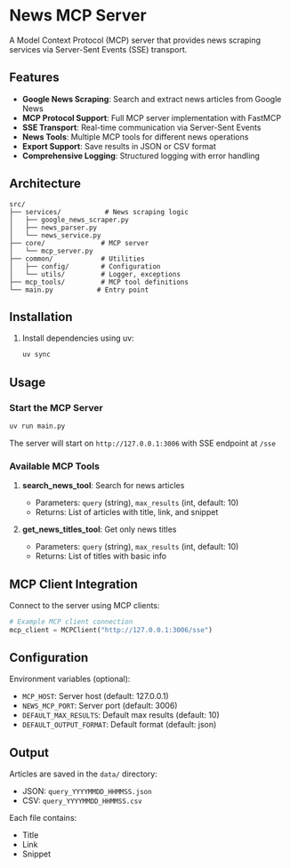 # News MCP Server

A Model Context Protocol (MCP) server that provides news scraping services via Server-Sent Events (SSE) transport.

## Features

- **Google News Scraping**: Search and extract news articles from Google News
- **MCP Protocol Support**: Full MCP server implementation with FastMCP
- **SSE Transport**: Real-time communication via Server-Sent Events
- **News Tools**: Multiple MCP tools for different news operations
- **Export Support**: Save results in JSON or CSV format
- **Comprehensive Logging**: Structured logging with error handling

## Architecture

```
src/
├── services/           # News scraping logic
│   ├── google_news_scraper.py
│   ├── news_parser.py
│   └── news_service.py
├── core/              # MCP server
│   └── mcp_server.py
├── common/            # Utilities
│   ├── config/        # Configuration
│   └── utils/         # Logger, exceptions
├── mcp_tools/         # MCP tool definitions
└── main.py           # Entry point
```

## Installation

1. Install dependencies using uv:
   ```bash
   uv sync
   ```

## Usage

### Start the MCP Server

```bash
uv run main.py
```

The server will start on `http://127.0.0.1:3006` with SSE endpoint at `/sse`

### Available MCP Tools

1. **search_news_tool**: Search for news articles
   - Parameters: `query` (string), `max_results` (int, default: 10)
   - Returns: List of articles with title, link, and snippet

2. **get_news_titles_tool**: Get only news titles
   - Parameters: `query` (string), `max_results` (int, default: 10)
   - Returns: List of titles with basic info

## MCP Client Integration

Connect to the server using MCP clients:

```python
# Example MCP client connection
mcp_client = MCPClient("http://127.0.0.1:3006/sse")
```

## Configuration

Environment variables (optional):
- `MCP_HOST`: Server host (default: 127.0.0.1)
- `NEWS_MCP_PORT`: Server port (default: 3006)
- `DEFAULT_MAX_RESULTS`: Default max results (default: 10)
- `DEFAULT_OUTPUT_FORMAT`: Default format (default: json)

## Output

Articles are saved in the `data/` directory:
- JSON: `query_YYYYMMDD_HHMMSS.json`
- CSV: `query_YYYYMMDD_HHMMSS.csv`

Each file contains:
- Title
- Link  
- Snippet

